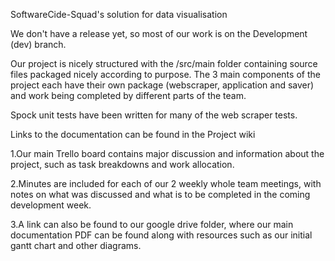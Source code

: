 SoftwareCide-Squad's solution for data visualisation

We don't have a release yet, so most of our work is on the Development (dev) branch.

Our project is nicely structured with the /src/main folder containing source files
 packaged nicely according to purpose.
The 3 main components of the project each have their own package (webscraper, application and saver) 
and work being completed by different parts of the team.

Spock unit tests have been written for many of the web scraper tests.

Links to the documentation can be found in the Project wiki

1.Our main Trello board contains major discussion and information about the project, such
 as task breakdowns and work allocation.
 
2.Minutes are included for each of our 2 weekly whole team meetings, with notes on what
 was discussed and what is to be completed in the coming development week. 
 
3.A link can also be found to our google drive folder, where our main documentation PDF can
 be found along with resources such as our initial gantt chart and other diagrams.

 

